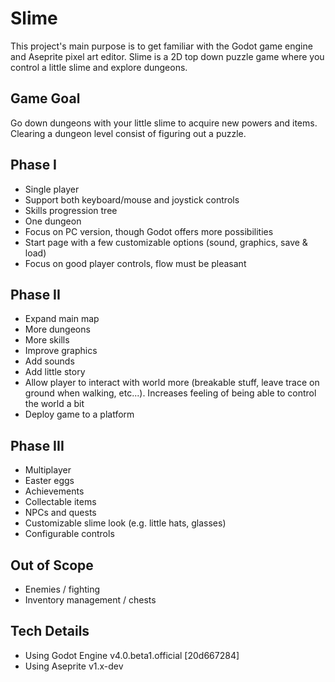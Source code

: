 # Slime

This project's main purpose is to get familiar with the Godot game engine and Aseprite pixel art editor. Slime is a 2D top down puzzle game where you control a little slime and explore dungeons.

## Game Goal

Go down dungeons with your little slime to acquire new powers and items. Clearing a dungeon level consist of figuring out a puzzle.

## Phase I

- Single player
- Support both keyboard/mouse and joystick controls
- Skills progression tree
- One dungeon
- Focus on PC version, though Godot offers more possibilities
- Start page with a few customizable options (sound, graphics, save & load)
- Focus on good player controls, flow must be pleasant

## Phase II

- Expand main map
- More dungeons
- More skills
- Improve graphics
- Add sounds
- Add little story
- Allow player to interact with world more (breakable stuff, leave trace on ground when walking, etc...). Increases feeling of being able to control the world a bit
- Deploy game to a platform

## Phase III

- Multiplayer
- Easter eggs
- Achievements
- Collectable items
- NPCs and quests
- Customizable slime look (e.g. little hats, glasses)
- Configurable controls

## Out of Scope

- Enemies / fighting
- Inventory management / chests

## Tech Details

- Using Godot Engine v4.0.beta1.official [20d667284]
- Using Aseprite v1.x-dev
